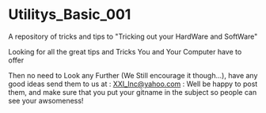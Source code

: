 Utilitys_Basic_001
==================

A repository of tricks and tips to "Tricking out your HardWare and SoftWare"

Looking for all the great tips and Tricks You and Your Computer have to offer

Then no need to Look any Further (We Still encourage it though...), have any good ideas send them to us at 
: XXI_Inc@yahoo.com :
Well be happy to post them, and make sure that you put your gitname in the subject so people can see your awsomeness!
